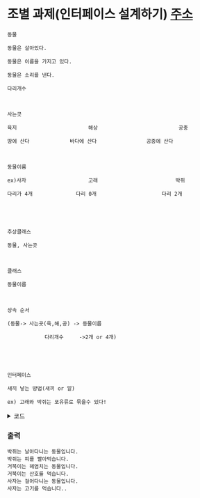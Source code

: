 # 조별 과제(인터페이스 설계하기) [주소](https://cafe.naver.com/ArticleRead.nhn?clubid=30787723&page=1&articleid=269&referrerAllArticles=true)

    동물

    동물은 살아있다.

    동물은 이름을 가지고 있다.

    동물은 소리를 낸다.

    다리개수

    ​

    사는곳 

    육지                       해상                          공중

    땅에 산다             바다에 산다                공중에 산다

    ​

    동물이름

    ex)사자                    고래                         박쥐

    다리가 4개              다리 0개                     다리 2개

    ​

    ​

    추상클래스

    동물, 사는곳

    ​

    클래스

    동물이름 

    ​

    상속 순서

    (동물-> 사는곳(육,해,공) -> 동물이름

                다리개수     ->2개 or 4개)

    ​

    ​

    인터페이스

    새끼 낳는 방법(새끼 or 알)

    ex) 고래와 박쥐는 포유류로 묶을수 있다!


<details>
<summary>코드</summary>

```java
interface breed{
	boolean bady(); //true : 새끼, false : 알 
}

abstract class Animal{
	abstract void eating();
	abstract void legs();
	abstract void alive();
}


abstract class landPlace extends Animal{
	void alive() {
		System.out.println("걸어다니는 동물입니다.");
	}
}

abstract class seaPlace extends Animal{
	void alive() {
		System.out.println("헤엄치는 동물입니다.");
	}
}

abstract class skyPlace extends Animal{
	void alive() {
		System.out.println("날아다니는 동물입니다.");
	}
}

//육지

class Lion extends landPlace implements breed{
	
	String name;
	int legs;
	
	public Lion() {
		this.name = "사자";
		this.legs=4;
	}
	
	@Override
	public boolean bady() {
		return true;
	}
	
	@Override
		
	void eating() {
		System.out.println("고기를 먹습니다..");
		
	}
	@Override
	void legs() {
		System.out.printf("다리가 %d개입니다.",this.legs);
	}
	void print() {
		System.out.printf("%s는 ",this.name);
		super.alive();
		System.out.printf("%s는 ",this.name);
		eating();
	}
}

//바다

class Turtle extends seaPlace implements breed{
	
	String name;
	int legs;
	
	public Turtle() {
		this.name = "거북이";
		this.legs=4;
	}
	
	@Override
	public boolean bady() {
		return false;
	}
	
	@Override
		
	void eating() {
		System.out.println("산호를 먹습니다.");
		
	}
	@Override
	void legs() {
		System.out.printf("다리가 %d개입니다.",this.legs);
	}
	void print() {
		System.out.printf("%s는 ",this.name);
		super.alive();
		System.out.printf("%s는 ",this.name);
		eating();
	}
}
//공중
class Bat extends skyPlace implements breed{
	
	String name;
	int legs;
	
	public Bat() {
		this.name = "박쥐";
		this.legs=2;
	}
	
	@Override
	public boolean bady() {
		return true;
	}
	
	@Override
		
	void eating() {
		System.out.println("피를 빨아먹습니다.");
		
	}
	@Override
	void legs() {
		System.out.printf("다리가 %d개입니다.",this.legs);
	}
	void print() {
		System.out.printf("%s는 ",this.name);
		super.alive();
		System.out.printf("%s는 ",this.name);
		eating();
	}
}

class makeAnimal{
//	Animal animal;

	public makeAnimal(Animal animal) {
		if(animal instanceof landPlace)
		{
			//함수
		}
		else if(animal instanceof seaPlace)
		{
			
		}
		else {
			
		}
	}
}




public class Zoo {

	public static void main(String[] args) {
		Bat  bat = new Bat();
		bat.print();
		Turtle turtle = new Turtle();
		turtle.print();
		Lion lion = new Lion();
		lion.print();

//		Bat  bat = new Bat();
//		Turtle turtle = new Turtle();
//		Lion lion = new Lion();

	}

}
```

</div>
</details>


### 출력

    박쥐는 날아다니는 동물입니다.
    박쥐는 피를 빨아먹습니다.
    거북이는 헤엄치는 동물입니다.
    거북이는 산호를 먹습니다.
    사자는 걸어다니는 동물입니다.
    사자는 고기를 먹습니다..